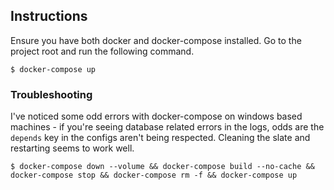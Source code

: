 ## Instructions

Ensure you have both docker and docker-compose installed. Go to the project root and run the following command.

```
$ docker-compose up
```

### Troubleshooting

I've noticed some odd errors with docker-compose on windows based machines - if you're seeing database related errors in the logs, odds are the `depends` key in the configs aren't being respected. Cleaning the slate and restarting seems to work well.

```
$ docker-compose down --volume && docker-compose build --no-cache && docker-compose stop && docker-compose rm -f && docker-compose up
```
